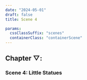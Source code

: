 ```yaml
---
date: "2024-05-01"
draft: false
title: Scene 4

params:
  cssClassSuffix: "scenes"
  containerClass: "containerScene"
---
```

<h2 class="green">Chapter &#9661;:</h2>
<h3 class="green">Scene 4: Little Statues</h3>
<canvas id="c" style="width: 100%; height: 100%; display: block;"></canvas>
<p>Here I see the image of these two objects who seem to carry a lot of personality and feelings. They look like they are expressing their emotions and at the same time, they stay together, side by side, with open arms. They seem to be made of wood and love. They carry the story of a mother and a son, when they can see each other in a profound moment of identification. At the moment they laugh about the same thing and reflect one another in each other’s eyes. Perhaps They symbolize a moment of recognition, and at the same time, they portray a company that lasts beyond a lifetime.</p>